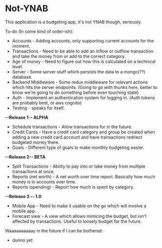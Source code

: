# Not-YNAB

This application is a budgeting app, it's not YNAB though, seriously.

To-do (In some kind of order-ish):

* Accounts - Adding accounts, only supporting current accounts for the moment.
* Transactions - Need to be able to add an inflow or outflow transaction and take the money from or add to the correct category.
* Age of money - Need to figure out how this is calculated on a technical level.
* Server - Some server stuff which persists the data to a mongo(??) database.
* Backend Middleware - Some redux middleware for relevant actions which hits the server endpoints. (Going to go with thunks here, better to know we're going to do something before even touching state)
* Auth - Implement an authentication system for logging in. (Auth tokens are probably best, or aws cognito)
* Testing - speaks for itself.

**--Release 1-- ALPHA**

* Schedule transactions - Allow transactions for in the future.
* Credit Cards - Have a credit card category and group be created when adding a new credit card account and have transactions redirect budgeted money there.
* Goals - Different type of goals to make monthly budgeting easier.

**--Release 2-- BETA**

* Split Transactions - Ability to pay into or take money from multiple transactions at once.
* Reports (net worth) - A net worth over time report. Basically how much money is in accounts over time.
* Reports (spending) - Report how much is spent by category.

**--Release 3 -- 1.0**

* Mobile App - Need to make it usable on the go which will involve a mobile app.
* Forecast view - A view which allows mimicing the budget, but isn't affected by transactions. Useful to loosely budget for the future.

Waaaaaaaaaay in the future if I can be bothered:

* dunno yet